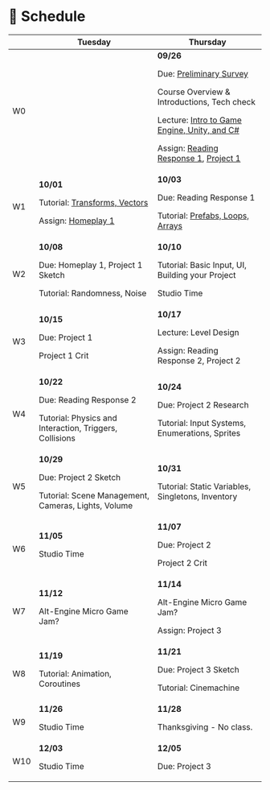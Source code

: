 # 📅 Schedule


|  | Tuesday       | Thursday      |
| ------- | ------------- | ------------- |
| W0  |               | **09/26**</br><p>Due: <a href="https://forms.gle/UtwGfebgKcHRvMCP7">Preliminary Survey</a></p><p>Course Overview & Introductions, Tech check </p><p>Lecture: [Intro to Game Engine, Unity, and C#](./w0-unity-csharp.md)</p><p>Assign: [Reading Response 1](./readings-and-homeplays.md/#reading-response-1), [Project 1](./project-1.md)</p> |
| W1  | **10/01**</br><p>Tutorial: [Transforms, Vectors](./w1-1-transforms-vectors.md)</p><p>Assign: [Homeplay 1](./readings-and-homeplays.md#homeplay-1)</p> | **10/03**</br><p>Due: Reading Response 1</p><p>Tutorial: [Prefabs, Loops, Arrays](./w1-2-prefabs-loops-arrays.md)</p>|
| W2  | **10/08**</br><p>Due: Homeplay 1, Project 1 Sketch </p><p>Tutorial: Randomness, Noise</p> | **10/10**</br><p>Tutorial: Basic Input, UI, Building your Project</p><p>Studio Time</p>|
| W3  | **10/15**</br><p>Due: Project 1</p><p>Project 1 Crit</p> | **10/17**</br><p>Lecture: Level Design</p><p>Assign: Reading Response 2, Project 2</p>|
| W4  | **10/22**</br><p>Due: Reading Response 2</p><p>Tutorial: Physics and Interaction, Triggers, Collisions</p> | **10/24**</br><p>Due: Project 2 Research</p><p>Tutorial: Input Systems, Enumerations, Sprites</p>|
| W5  | **10/29**</br><p>Due: Project 2 Sketch</p><p>Tutorial: Scene Management, Cameras, Lights, Volume</p> | **10/31**</br><p>Tutorial: Static Variables, Singletons, Inventory</p>|
| W6  | **11/05**</br><p>Studio Time</p> | **11/07**</br><p>Due: Project 2</p><p>Project 2 Crit</p>|
| W7  | **11/12**</br><p>Alt-Engine Micro Game Jam?</p> | **11/14**</br><p>Alt-Engine Micro Game Jam?</p><p>Assign: Project 3</p>|
| W8  | **11/19**</br><p>Tutorial: Animation, Coroutines<!--Shaders, Particle Systems--></p> | **11/21**</br><p>Due: Project 3 Sketch</p><p>Tutorial: Cinemachine</p>|
| W9  | **11/26**</br><p>Studio Time</p> | **11/28**</br><p>Thanksgiving - No class.</p> |
| W10  | **12/03**</br><p>Studio Time</p> | **12/05**</br><p>Due: Project 3</p>|